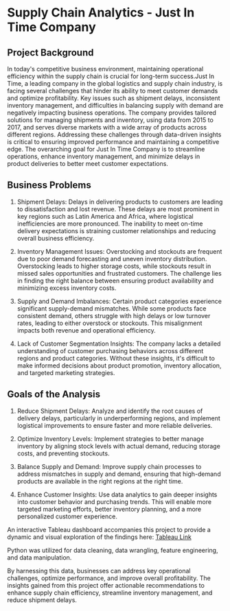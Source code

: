 # Supply Chain Analytics - Just In Time Company

## Project Background
In today's competitive business environment, maintaining operational efficiency within the supply chain is crucial for long-term success.Just In Time, a leading company in the global logistics and supply chain industry, is facing several challenges that hinder its ability to meet customer demands and optimize profitability. Key issues such as shipment delays, inconsistent inventory management, and difficulties in balancing supply with demand are negatively impacting business operations. The company provides tailored solutions for managing shipments and inventory, using data from 2015 to 2017, and serves diverse markets with a wide array of products across different regions. Addressing these challenges through data-driven insights is critical to ensuring improved performance and maintaining a competitive edge. The overarching goal for Just In Time Company is to streamline operations, enhance inventory management, and minimize delays in product deliveries to better meet customer expectations.

## Business Problems
1. Shipment Delays: Delays in delivering products to customers are leading to dissatisfaction and lost revenue. These delays are most prominent in key regions such as Latin America and Africa, where logistical inefficiencies are more pronounced. The inability to meet on-time delivery expectations is straining customer relationships and reducing overall business efficiency.

2. Inventory Management Issues: Overstocking and stockouts are frequent due to poor demand forecasting and uneven inventory distribution. Overstocking leads to higher storage costs, while stockouts result in missed sales opportunities and frustrated customers. The challenge lies in finding the right balance between ensuring product availability and minimizing excess inventory costs.

3. Supply and Demand Imbalances: Certain product categories experience significant supply-demand mismatches. While some products face consistent demand, others struggle with high delays or low turnover rates, leading to either overstock or stockouts. This misalignment impacts both revenue and operational efficiency.

4. Lack of Customer Segmentation Insights: The company lacks a detailed understanding of customer purchasing behaviors across different regions and product categories. Without these insights, it's difficult to make informed decisions about product promotion, inventory allocation, and targeted marketing strategies.

## Goals of the Analysis
1. Reduce Shipment Delays: Analyze and identify the root causes of delivery delays, particularly in underperforming regions, and implement logistical improvements to ensure faster and more reliable deliveries.

2. Optimize Inventory Levels: Implement strategies to better manage inventory by aligning stock levels with actual demand, reducing storage costs, and preventing stockouts.

3. Balance Supply and Demand: Improve supply chain processes to address mismatches in supply and demand, ensuring that high-demand products are available in the right regions at the right time.

4. Enhance Customer Insights: Use data analytics to gain deeper insights into customer behavior and purchasing trends. This will enable more targeted marketing efforts, better inventory planning, and a more personalized customer experience.

An interactive Tableau dashboard accompanies this project to provide a dynamic and visual exploration of the findings here: [Tableau Link](https://public.tableau.com/app/profile/sirisha.poolakunta.ramesh/viz/SupplyChainAnalysis_17358734864730/Story1)

Python was utilized for data cleaning, data wrangling, feature engineering, and data manipulation.

By harnessing this data, businesses can address key operational challenges, optimize performance, and improve overall profitability. The insights gained from this project offer actionable recommendations to enhance supply chain efficiency, streamline inventory management, and reduce shipment delays.





